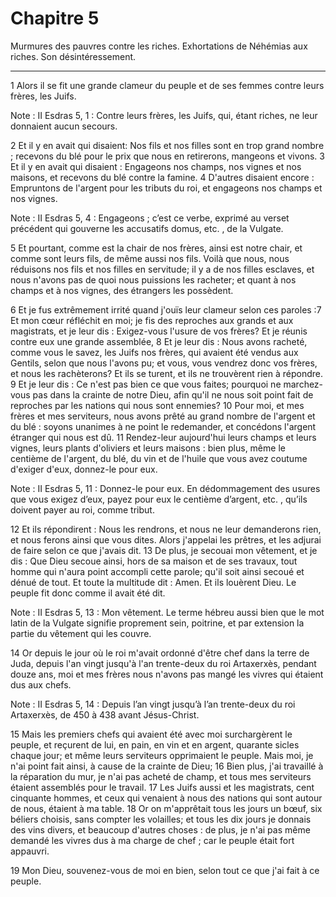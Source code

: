 # Chapitre 5

Murmures des pauvres contre les riches.
Exhortations de Néhémias aux riches.
Son désintéressement.

***

1 Alors il se fit une grande clameur du peuple et de ses femmes contre leurs frères, les Juifs.

<span class="bible-note">Note : </span> II Esdras 5, 1 : Contre leurs frères, les Juifs, qui, étant riches, ne leur donnaient aucun secours.

2 Et il y en avait qui disaient: Nos fils et nos filles sont en trop grand nombre ; recevons du blé pour le prix que nous en retirerons, mangeons et vivons. 3 Et il y en avait qui disaient : Engageons nos champs, nos vignes et nos maisons, et recevons du blé contre la famine. 4 D'autres disaient encore : Empruntons de l'argent pour les tributs du roi, et engageons nos champs et nos vignes.

<span class="bible-note">Note : </span> II Esdras 5, 4 : Engageons ; c’est ce verbe, exprimé au verset précédent qui gouverne les accusatifs domus, etc. , de la Vulgate.

5 Et pourtant, comme est la chair de nos frères, ainsi est notre chair, et comme sont leurs fils, de même aussi nos fils. Voilà que nous, nous réduisons nos fils et nos filles en servitude; il y a de nos filles esclaves, et nous n'avons pas de quoi nous puissions les racheter; et quant à nos champs et à nos vignes, des étrangers les possèdent.


6 Et je fus extrêmement irrité quand j'ouïs leur clameur selon ces paroles :7 Et mon cœur réfléchit en moi; je fis des reproches aux grands et aux magistrats, et je leur dis : Exigez-vous l'usure de vos frères? Et je réunis contre eux une grande assemblée, 8 Et je leur dis : Nous avons racheté, comme vous le savez, les Juifs nos frères, qui avaient été vendus aux Gentils, selon que nous l'avons pu; et vous, vous vendrez donc vos frères, et nous les rachèterons? Et ils se turent, et ils ne trouvèrent rien à répondre. 9 Et je leur dis : Ce n'est pas bien ce que vous faites; pourquoi ne marchez-vous pas dans la crainte de notre Dieu, afin qu'il ne nous soit point fait de reproches par les nations qui nous sont ennemies? 10 Pour moi, et mes frères et mes serviteurs, nous avons prêté au grand nombre de l'argent et du blé : soyons unanimes à ne point le redemander, et concédons l'argent étranger qui nous est dû. 11 Rendez-leur aujourd'hui leurs champs et leurs vignes, leurs plants d'oliviers et leurs maisons : bien
plus, même le centième de l'argent, du blé, du vin et de l'huile que vous avez coutume d'exiger d'eux, donnez-le pour eux.

<span class="bible-note">Note : </span> II Esdras 5, 11 : Donnez-le pour eux. En dédommagement des usures que vous exigez d’eux, payez pour eux le centième d’argent, etc. , qu’ils doivent payer au roi, comme tribut.

12 Et ils répondirent : Nous les rendrons, et nous ne leur demanderons rien, et nous ferons ainsi que vous dites. Alors j'appelai les prêtres, et les adjurai de faire selon ce que j'avais dit. 13 De plus, je secouai mon vêtement, et je dis : Que Dieu secoue ainsi, hors de sa maison et de ses travaux, tout homme qui n'aura point accompli cette parole; qu'il soit ainsi secoué et dénué de tout. Et toute la multitude dit : Amen. Et ils louèrent Dieu. Le peuple fit donc comme il avait été dit.

<span class="bible-note">Note : </span> II Esdras 5, 13 : Mon vêtement. Le terme hébreu aussi bien que le mot latin de la Vulgate signifie proprement sein, poitrine, et par extension la partie du vêtement qui les couvre.


14 Or depuis le jour où le roi m'avait ordonné d'être chef dans la terre de Juda, depuis l'an vingt jusqu'à l'an trente-deux du roi Artaxerxès, pendant douze ans, moi et mes frères nous n'avons pas mangé les vivres qui étaient dus aux chefs.

<span class="bible-note">Note : </span> II Esdras 5, 14 : Depuis l’an vingt jusqu’à l’an trente-deux du roi Artaxerxès, de 450 à 438 avant Jésus-Christ.

15 Mais les premiers chefs qui avaient été avec moi surchargèrent le peuple, et reçurent de lui, en pain, en vin et en argent, quarante sicles chaque jour; et même leurs serviteurs opprimaient le peuple. Mais moi, je n'ai point fait ainsi, à cause de la crainte de Dieu; 16 Bien plus, j'ai travaillé à la réparation du mur, je n'ai pas acheté de champ, et tous mes serviteurs étaient assemblés pour le travail. 17 Les Juifs aussi et les magistrats, cent cinquante hommes, et ceux qui venaient à nous des nations qui sont autour de nous, étaient à ma table. 18 Or on m'apprêtait tous les jours un bœuf, six béliers choisis, sans compter les volailles; et tous les dix jours je donnais des vins divers, et beaucoup d'autres choses : de plus, je n'ai pas même demandé les vivres dus à ma charge de chef ; car le peuple était fort appauvri.


19 Mon Dieu, souvenez-vous de moi en bien, selon tout ce que j'ai fait à ce peuple.


